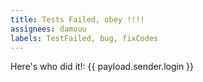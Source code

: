 ```yaml
---
title: Tests Failed, obey !!!!
assignees: damouu
labels: TestFailed, bug, fixCodes
---
```

Here's who did it!: {{ payload.sender.login }}
